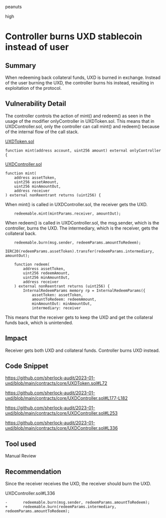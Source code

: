 peanuts

high

# Controller burns UXD stablecoin instead of user

## Summary

When redeeming back collateral funds, UXD is burned in exchange. Instead of the user burning the UXD, the controller burns his instead, resulting in exploitation of the protocol.  

## Vulnerability Detail

The controller controls the action of mint() and redeem() as seen in the usage of the modifier onlyController in UXDToken.sol. This means that in UXDController.sol, only the controller can call mint() and redeem() because of the internal flow of the call stack.

[UXDToken.sol](https://github.com/sherlock-audit/2023-01-uxd/blob/main/contracts/core/UXDToken.sol#L72)

    function mint(address account, uint256 amount) external onlyController {

[UXDController.sol](https://github.com/sherlock-audit/2023-01-uxd/blob/main/contracts/core/UXDController.sol#L177-L182)

    function mint(
        address assetToken,
        uint256 assetAmount,
        uint256 minAmountOut,
        address receiver
    ) external nonReentrant returns (uint256) {

When mint() is called in UXDController.sol, the receiver gets the UXD.

        redeemable.mint(mintParams.receiver, amountOut);

When redeem() is called in UXDController.sol, the msg.sender, which is the controller, burns the UXD. The intermediary, which is the receiver, gets the collateral back.

        redeemable.burn(msg.sender, redeemParams.amountToRedeem);
        IERC20(redeemParams.assetToken).transfer(redeemParams.intermediary, amountOut);

        function redeem(
            address assetToken,
            uint256 redeemAmount,
            uint256 minAmountOut,
            address receiver
        ) external nonReentrant returns (uint256) {
            InternalRedeemParams memory rp = InternalRedeemParams({
                assetToken: assetToken,
                amountToRedeem: redeemAmount,
                minAmountOut: minAmountOut,
                intermediary: receiver

This means that the receiver gets to keep the UXD and get the collateral funds back, which is unintended.

## Impact

Receiver gets both UXD and collateral funds. Controller burns UXD instead.

## Code Snippet

https://github.com/sherlock-audit/2023-01-uxd/blob/main/contracts/core/UXDToken.sol#L72

https://github.com/sherlock-audit/2023-01-uxd/blob/main/contracts/core/UXDController.sol#L177-L182

https://github.com/sherlock-audit/2023-01-uxd/blob/main/contracts/core/UXDController.sol#L253

https://github.com/sherlock-audit/2023-01-uxd/blob/main/contracts/core/UXDController.sol#L336

## Tool used

Manual Review

## Recommendation

Since the receiver receives the UXD, the receiver should burn the UXD.

UXDController.sol#L336
```solidity
-       redeemable.burn(msg.sender, redeemParams.amountToRedeem);
+       redeemable.burn(redeemParams.intermediary, redeemParams.amountToRedeem);
```